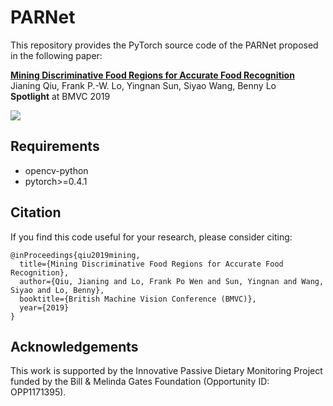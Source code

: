 # PARNet

This repository provides the PyTorch source code of the PARNet proposed in the following paper:

**[Mining Discriminative Food Regions for Accurate Food Recognition](https://bmvc2019.org/wp-content/uploads/papers/0839-paper.pdf)**
<br>
Jianing Qiu, Frank P.-W. Lo, Yingnan Sun, Siyao Wang, Benny Lo
<br>
**Spotlight** at BMVC 2019

![](assets/parnet_animation.gif)

## Requirements
- opencv-python
- pytorch>=0.4.1

## Citation
If you find this code useful for your research, please consider citing:
```
@inProceedings{qiu2019mining,
  title={Mining Discriminative Food Regions for Accurate Food Recognition},
  author={Qiu, Jianing and Lo, Frank Po Wen and Sun, Yingnan and Wang, Siyao and Lo, Benny},
  booktitle={British Machine Vision Conference (BMVC)},
  year={2019}
}
```
## Acknowledgements
This work is supported by the Innovative Passive Dietary Monitoring Project funded by the Bill & Melinda Gates Foundation (Opportunity ID: OPP1171395).

